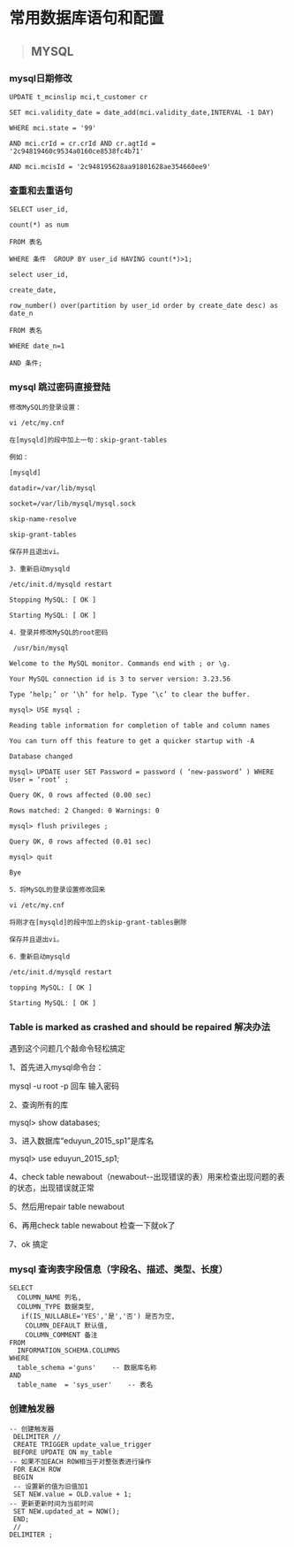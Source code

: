# 常用数据库语句和配置



>## MYSQL

### mysql日期修改

	UPDATE t_mcinslip mci,t_customer cr 

	SET mci.validity_date = date_add(mci.validity_date,INTERVAL -1 DAY) 

	WHERE mci.state = '99' 

	AND mci.crId = cr.crId AND cr.agtId = '2c94819460c9534a0160ce8538fc4b71' 

	AND mci.mcisId = '2c948195628aa91801628ae354660ee9'

### 查重和去重语句

	SELECT user_id,

	count(*) as num

	FROM 表名

	WHERE 条件  GROUP BY user_id HAVING count(*)>1;

	select user_id,
	
	create_date,

	row_number() over(partition by user_id order by create_date desc) as date_n 

	FROM 表名 

	WHERE date_n=1                 

	AND 条件; 

### mysql 跳过密码直接登陆

	修改MySQL的登录设置：

	vi /etc/my.cnf

	在[mysqld]的段中加上一句：skip-grant-tables

	例如：

	[mysqld]

	datadir=/var/lib/mysql

	socket=/var/lib/mysql/mysql.sock

	skip-name-resolve

	skip-grant-tables

	保存并且退出vi。

	3．重新启动mysqld

 	/etc/init.d/mysqld restart

	Stopping MySQL: [ OK ]

	Starting MySQL: [ OK ]

	4．登录并修改MySQL的root密码

	 /usr/bin/mysql

	Welcome to the MySQL monitor. Commands end with ; or \g.

	Your MySQL connection id is 3 to server version: 3.23.56

	Type ‘help;’ or ‘\h’ for help. Type ‘\c’ to clear the buffer.

	mysql> USE mysql ;

	Reading table information for completion of table and column names

	You can turn off this feature to get a quicker startup with -A

	Database changed

	mysql> UPDATE user SET Password = password ( ‘new-password’ ) WHERE User = ‘root’ ;

	Query OK, 0 rows affected (0.00 sec)

	Rows matched: 2 Changed: 0 Warnings: 0

	mysql> flush privileges ;

	Query OK, 0 rows affected (0.01 sec)

	mysql> quit

	Bye
	
	5．将MySQL的登录设置修改回来

 	vi /etc/my.cnf

	将刚才在[mysqld]的段中加上的skip-grant-tables删除

	保存并且退出vi。

	6．重新启动mysqld

 	/etc/init.d/mysqld restart

	topping MySQL: [ OK ]

	Starting MySQL: [ OK ]

### Table is marked as crashed and should be repaired 解决办法

遇到这个问题几个敲命令轻松搞定

1、首先进入mysql命令台：

mysql -u root -p 回车  输入密码

2、查询所有的库

mysql> show databases; 

3、进入数据库“eduyun_2015_sp1”是库名

mysql> use eduyun_2015_sp1;

4、check table newabout（newabout--出现错误的表）用来检查出现问题的表的状态，出现错误就正常

5、然后用repair table newabout

6、再用check table newabout 检查一下就ok了
 
7、ok 搞定

### mysql 查询表字段信息（字段名、描述、类型、长度）

    SELECT 
      COLUMN_NAME 列名, 
      COLUMN_TYPE 数据类型, 
       if(IS_NULLABLE='YES','是','否') 是否为空,
        COLUMN_DEFAULT 默认值,
        COLUMN_COMMENT 备注
    FROM 
      INFORMATION_SCHEMA.COLUMNS 
    WHERE 
      table_schema ='guns'    -- 数据库名称 
    AND 
      table_name  = 'sys_user'    -- 表名

### 创建触发器

    -- 创建触发器 
     DELIMITER //
     CREATE TRIGGER update_value_trigger
     BEFORE UPDATE ON my_table
    -- 如果不加EACH ROW相当于对整张表进行操作
     FOR EACH ROW
     BEGIN
     -- 设置新的值为旧值加1
     SET NEW.value = OLD.value + 1;
    -- 更新更新时间为当前时间
     SET NEW.updated_at = NOW();
     END;
     //
    DELIMITER ;